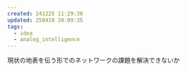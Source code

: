 ```yaml
---
created: 241225 11:29:38
updated: 250419 20:09:35
tags:
  - idea
  - analog_intelligence
---
```


現状の地表を伝う形でのネットワークの課題を解決できないか